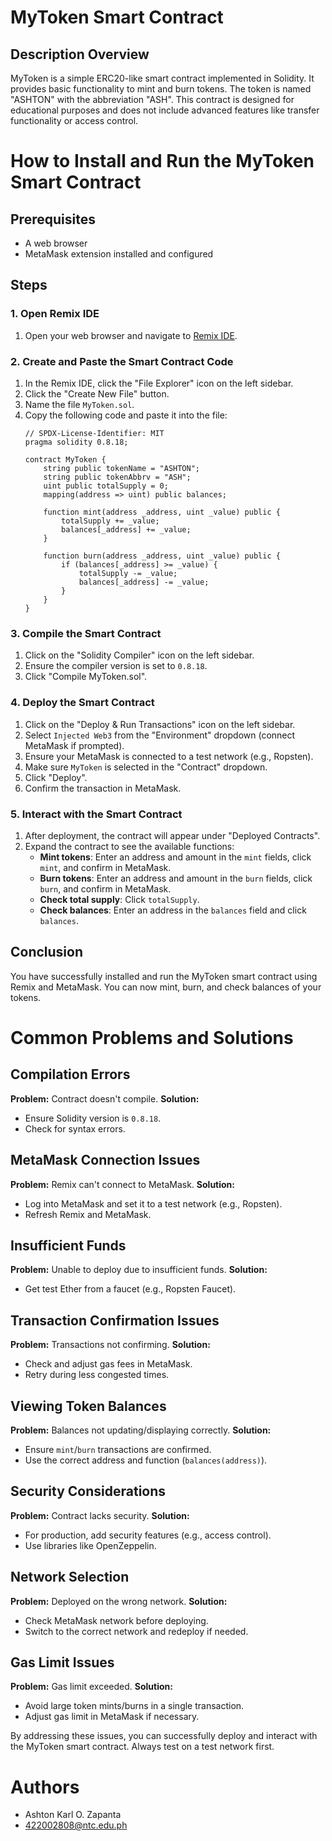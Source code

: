 # MyToken Smart Contract

## Description Overview
MyToken is a simple ERC20-like smart contract implemented in Solidity. It provides basic functionality to mint and burn tokens. The token is named "ASHTON" with the abbreviation "ASH". This contract is designed for educational purposes and does not include advanced features like transfer functionality or access control.

# How to Install and Run the MyToken Smart Contract

## Prerequisites
- A web browser
- MetaMask extension installed and configured

## Steps

### 1. Open Remix IDE
1. Open your web browser and navigate to [Remix IDE](https://remix.ethereum.org/).

### 2. Create and Paste the Smart Contract Code
1. In the Remix IDE, click the "File Explorer" icon on the left sidebar.
2. Click the "Create New File" button.
3. Name the file `MyToken.sol`.
4. Copy the following code and paste it into the file:
    ```solidity
    // SPDX-License-Identifier: MIT
    pragma solidity 0.8.18;

    contract MyToken {
        string public tokenName = "ASHTON";
        string public tokenAbbrv = "ASH";
        uint public totalSupply = 0;
        mapping(address => uint) public balances;

        function mint(address _address, uint _value) public {
            totalSupply += _value;
            balances[_address] += _value;
        }

        function burn(address _address, uint _value) public {
            if (balances[_address] >= _value) {
                totalSupply -= _value;
                balances[_address] -= _value;
            }
        }
    }
    ```

### 3. Compile the Smart Contract
1. Click on the "Solidity Compiler" icon on the left sidebar.
2. Ensure the compiler version is set to `0.8.18`.
3. Click "Compile MyToken.sol".

### 4. Deploy the Smart Contract
1. Click on the "Deploy & Run Transactions" icon on the left sidebar.
2. Select `Injected Web3` from the "Environment" dropdown (connect MetaMask if prompted).
3. Ensure your MetaMask is connected to a test network (e.g., Ropsten).
4. Make sure `MyToken` is selected in the "Contract" dropdown.
5. Click "Deploy".
6. Confirm the transaction in MetaMask.

### 5. Interact with the Smart Contract
1. After deployment, the contract will appear under "Deployed Contracts".
2. Expand the contract to see the available functions:
    - **Mint tokens**: Enter an address and amount in the `mint` fields, click `mint`, and confirm in MetaMask.
    - **Burn tokens**: Enter an address and amount in the `burn` fields, click `burn`, and confirm in MetaMask.
    - **Check total supply**: Click `totalSupply`.
    - **Check balances**: Enter an address in the `balances` field and click `balances`.

## Conclusion
You have successfully installed and run the MyToken smart contract using Remix and MetaMask. You can now mint, burn, and check balances of your tokens.

# Common Problems and Solutions

## Compilation Errors
**Problem:** Contract doesn't compile.
**Solution:** 
- Ensure Solidity version is `0.8.18`.
- Check for syntax errors.

## MetaMask Connection Issues
**Problem:** Remix can't connect to MetaMask.
**Solution:**
- Log into MetaMask and set it to a test network (e.g., Ropsten).
- Refresh Remix and MetaMask.

## Insufficient Funds
**Problem:** Unable to deploy due to insufficient funds.
**Solution:**
- Get test Ether from a faucet (e.g., Ropsten Faucet).

## Transaction Confirmation Issues
**Problem:** Transactions not confirming.
**Solution:**
- Check and adjust gas fees in MetaMask.
- Retry during less congested times.

## Viewing Token Balances
**Problem:** Balances not updating/displaying correctly.
**Solution:**
- Ensure `mint`/`burn` transactions are confirmed.
- Use the correct address and function (`balances(address)`).

## Security Considerations
**Problem:** Contract lacks security.
**Solution:**
- For production, add security features (e.g., access control).
- Use libraries like OpenZeppelin.

## Network Selection
**Problem:** Deployed on the wrong network.
**Solution:**
- Check MetaMask network before deploying.
- Switch to the correct network and redeploy if needed.

## Gas Limit Issues
**Problem:** Gas limit exceeded.
**Solution:**
- Avoid large token mints/burns in a single transaction.
- Adjust gas limit in MetaMask if necessary.

By addressing these issues, you can successfully deploy and interact with the MyToken smart contract. Always test on a test network first.

# Authors
- Ashton Karl O. Zapanta
- 422002808@ntc.edu.ph
